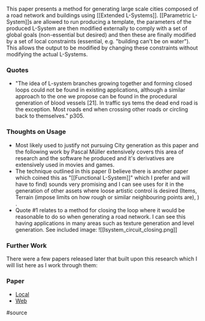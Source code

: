 This paper presents a method for generating large scale cities composed of a road network and buildings using [[Extended L-Systems]]. [[Parametric L-System]]s are allowed to run producing a template, the parameters of the produced L-System are then modified externally to comply with a set of global goals (non-essential but desired) and then these are finally modified by a set of local constraints (essential, e.g. "building can't be on water"). This allows the output to be modified by changing these constraints without modifying the actual L-Systems.
### Quotes
- "The idea of L-system branches growing together and forming closed loops could not be found in existing applications, although a similar approach to the one we propose can be found in the procedural generation of blood vessels [21]. In traffic sys tems the dead end road is the exception. Most roads end when crossing other roads or circling back to themselves." p305.
### Thoughts on Usage
- Most likely used to justify not pursuing City generation as this paper and the following work by Pascal Müller extensively covers this area of research and the software he produced and it's derivatives are extensively used in movies and games.
- The technique outlined in this paper (I believe there is another paper which coined this as "[[Functional L-System]]" which I prefer and will have to find) sounds very promising and I can see uses for it in the generation of other assets where loose artistic control is desired (Items, Terrain (impose limits on how rough or similar neighbouring points are), ) .
- Quote #1 relates to a method for closing the loop where it would be reasonable to do so when generating a road network. I can see this having applications in many areas such as texture generation and level generation. See included image: ![[lsystem_circuit_closing.png]]
### Further Work
There were a few papers released later that built upon this research which I will list here as I work through them:
### Paper
- [Local](file:///W:%5CBsc%20Computing%5CDissertation%5CThird%20Party%5CPapers%5CProcedural%20Modeling%20of%20Cities.pdf)
- [Web](https://web.archive.org/web/20060114082225/http://www.vision.ee.ethz.ch/~pmueller/documents/procedural_modeling_of_cities__siggraph2001.pdf)


#source